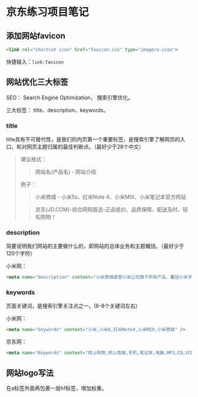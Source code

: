 # 京东练习项目笔记

## 添加网站favicon

```html	
<link rel="shortcut icon" href="favicon.ico" type="image/x-icon">
```

快捷输入：`link:favicon`

## 网站优化三大标签

SEO： Search Engine Optimization， 搜索引擎优化。

三大标签： title、description、keywords。

### title

title具有不可替代性，是我们的内页第一个重要标签，是搜索引擎了解网页的入口，和对网页主题归属的最佳判断点。（最好少于28个中文）

> 建议格式：
>
> > 网站名(产品名) - 网站介绍
>
> 例子：
>
> > 小米商城 - 小米5s、红米Note 4、小米MIX、小米笔记本官方网站
> 
> > 京东(JD.COM)-综合网购首选-正品低价、品质保障、配送及时、轻松购物！

### description

简要说明我们网站的主要做什么的，即网站的总体业务和主题概括。（最好少于120个字符）

小米网：

```html
<meta name="description" content="小米商城直营小米公司旗下所有产品，囊括小米手机系列小米MIX、小米Note 2，红米手机系列红米Note 4、红米4，智能硬件，配件及小米生活周边，同时提供小米客户服务及售后支持。" />
```

### keywords

页面关键词，是搜索引擎关注点之一。(6-8个关键词左右)

小米网：

```html
<meta name="keywords" content="小米,小米6,红米Note4,小米MIX,小米商城" />
```

京东网：

```html
<meta name="Keywords" content="网上购物,网上商城,手机,笔记本,电脑,MP3,CD,VCD,DV,相机,数码,配件,手表,存储卡,京东" />
```

## 网站logo写法

在a标签外面再包裹一层h1标签，增加权重。